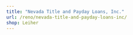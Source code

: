 ```yaml
---
title: "Nevada Title and Payday Loans, Inc."
url: /reno/nevada-title-and-payday-loans-inc/
shop: Leiher
---
```

